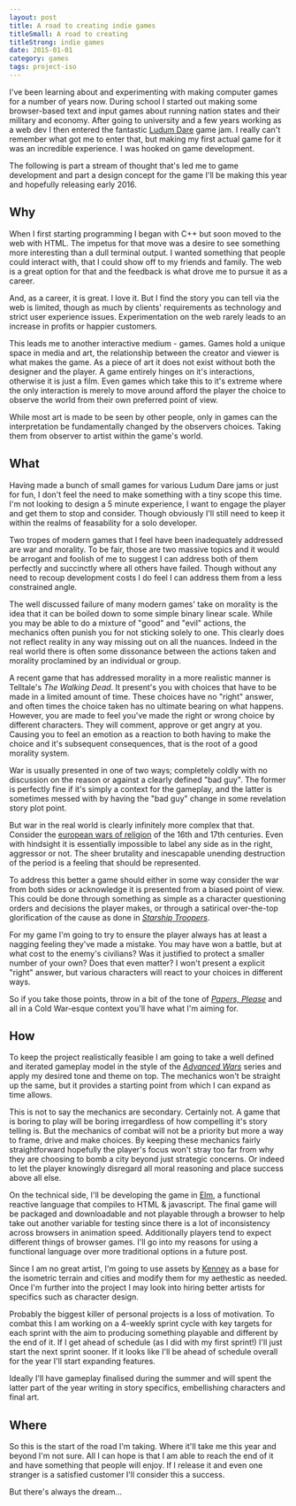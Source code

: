 ```yaml
---
layout: post
title: A road to creating indie games
titleSmall: A road to creating
titleStrong: indie games
date: 2015-01-01
category: games
tags: project-iso
---
```


I've been learning about and experimenting with making computer games for a number of years now. During school I started out making some browser-based text and input games about running nation states and their military and economy. After going to university and a few years working as a web dev I then entered the fantastic [Ludum Dare](http://ludumdare.com) game jam. I really can't remember what got me to enter that, but making my first actual game for it was an incredible experience. I was hooked on game development.

The following is part a stream of thought that's led me to game development and part a design concept for the game I'll be making this year and hopefully releasing early 2016.

## Why

When I first starting programming I began with C++ but soon moved to the web with HTML. The impetus for that move was a desire to see something more interesting than a dull terminal output. I wanted something that people could interact with, that I could show off to my friends and family. The web is a great option for that and the feedback is what drove me to pursue it as a career.

And, as a career, it is great. I love it. But I find the story you can tell via the web is limited, though as much by clients' requirements as technology and strict user experience issues. Experimentation on the web rarely leads to an increase in profits or happier customers.

This leads me to another interactive medium - games. Games hold a unique space in media and art, the relationship between the creator and viewer is what makes the game. As a piece of art it does not exist without both the designer and the player. A game entirely hinges on it's interactions, otherwise it is just a film. Even games which take this to it's extreme where the only interaction is merely to move around afford the player the choice to observe the world from their own preferred point of view.

While most art is made to be seen by other people, only in games can the interpretation be fundamentally changed by the observers choices. Taking them from observer to artist within the game's world.

## What

Having made a bunch of small games for various Ludum Dare jams or just for fun, I don't feel the need to make something with a tiny scope this time. I'm not looking to design a 5 minute experience, I want to engage the player and get them to stop and consider. Though obviously I'll still need to keep it within the realms of feasability for a solo developer.

Two tropes of modern games that I feel have been inadequately addressed are war and morality. To be fair, those are two massive topics and it would be arrogant and foolish of me to suggest I can address both of them perfectly and succinctly where all others have failed. Though without any need to recoup development costs I do feel I can address them from a less constrained angle.

The well discussed failure of many modern games' take on morality is the idea that it can be boiled down to some simple binary linear scale. While you may be able to do a mixture of "good" and "evil" actions, the mechanics often punish you for not sticking solely to one. This clearly does not reflect reality in any way missing out on all the nuances. Indeed in the real world there is often some dissonance between the actions taken and morality proclamined by an individual or group.

A recent game that has addressed morality in a more realistic manner is Telltale's _The Walking Dead_. It present's you with choices that have to be made in a limited amount of time. These choices have no "right" answer, and often times the choice taken has no ultimate bearing on what happens. However, you are made to feel you've made the right or wrong choice by different characters. They will comment, approve or get angry at you. Causing you to feel an emotion as a reaction to both having to make the choice and it's subsequent consequences, that is the root of a good morality system.

War is usually presented in one of two ways; completely coldly with no discussion on the reason or against a clearly defined "bad guy". The former is perfectly fine if it's simply a context for the gameplay, and the latter is sometimes messed with by having the "bad guy" change in some revelation story plot point.

But war in the real world is clearly infinitely more complex that that. Consider the [european wars of religion](http://en.wikipedia.org/wiki/European_wars_of_religion) of the 16th and 17th centuries. Even with hindsight it is essentially impossible to label any side as in the right, aggressor or not. The sheer brutality and inescapable unending destruction of the period is a feeling that should be represented.

To address this better a game should either in some way consider the war from both sides or acknowledge it is presented from a biased point of view. This could be done through something as simple as a character questioning orders and decisions the player makes, or through a satirical over-the-top glorification of the cause as done in _[Starship Troopers](http://www.imdb.com/title/tt0120201/)_.

For my game I'm going to try to ensure the player always has at least a nagging feeling they've made a mistake. You may have won a battle, but at what cost to the enemy's civilians? Was it justified to protect a smaller number of your own? Does that even matter? I won't present a explicit "right" answer, but various characters will react to your choices in different ways.

So if you take those points, throw in a bit of the tone of _[Papers, Please](http://papersplea.se/)_ and all in a Cold War-esque context you'll have what I'm aiming for.

## How

To keep the project realistically feasible I am going to take a well defined and iterated gameplay model in the style of the _[Advanced Wars](http://en.wikipedia.org/wiki/Advance_Wars)_ series and apply my desired tone and theme on top. The mechanics won't be straight up the same, but it provides a starting point from which I can expand as time allows.

This is not to say the mechanics are secondary. Certainly not. A game that is boring to play will be boring irregardless of how compelling it's story telling is. But the mechanics of combat will not be a priority but more a way to frame, drive and make choices. By keeping these mechanics fairly straightforward hopefully the player's focus won't stray too far from why they are choosing to bomb a city beyond just strategic concerns. Or indeed to let the player knowingly disregard all moral reasoning and place success above all else.

On the technical side, I'll be developing the game in [Elm](http://elm-lang.org/), a functional reactive language that compiles to HTML & javascript. The final game will be packaged and downloadable and not playable through a browser to help take out another variable for testing since there is a lot of inconsistency across browsers in animation speed. Additionally players tend to expect different things of browser games. I'll go into my reasons for using a functional language over more traditional options in a future post.

Since I am no great artist, I'm going to use assets by [Kenney](http://kenney.nl/assets) as a base for the isometric terrain and cities and modify them for my aethestic as needed. Once I'm further into the project I may look into hiring better artists for specifics such as character design.

Probably the biggest killer of personal projects is a loss of motivation. To combat this I am working on a 4-weekly sprint cycle with key targets for each sprint with the aim to producing something playable and different by the end of it. If I get ahead of schedule (as I did with my first sprint!) I'll just start the next sprint sooner. If it looks like I'll be ahead of schedule overall for the year I'll start expanding features.

Ideally I'll have gameplay finalised during the summer and will spent the latter part of the year writing in story specifics, embellishing characters and final art.

## Where

So this is the start of the road I'm taking. Where it'll take me this year and beyond I'm not sure. All I can hope is that I am able to reach the end of it and have something that people will enjoy. If I release it and even one stranger is a satisfied customer I'll consider this a success.

But there's always the dream...